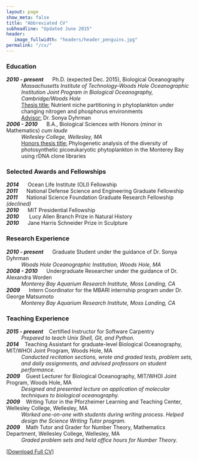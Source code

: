 ```yaml
---
layout: page
show_meta: false
title: "Abbreviated CV"
subheadline: "Updated June 2015"
header:
   image_fullwidth: "headers/header_penguins.jpg"
permalink: "/cv/"
---
```

<h3>Education</h3>
<dl>
<dt> <b><i>2010 - present</i></b>&nbsp;&nbsp;&nbsp;&nbsp;&nbsp;&nbsp;Ph.D. (expected Dec. 2015), Biological Oceanography </dt>
<dd><i>Massachusetts Institute of Technology-Woods Hole Oceanographic Institution Joint Program in Biological Oceanography, Cambridge/Woods Hole</i>
<br><u>Thesis title:</u>  Nutrient niche partitioning in phytoplankton under changing nitrogen and phosphorus environments
<br><u>Advisor:</u>  Dr. Sonya Dyhrman</dd>
<dt> <b><i>2006 - 2010</i></b>&nbsp;&nbsp;&nbsp;&nbsp;&nbsp;&nbsp;B.A., Biological Sciences with Honors (minor in Mathematics) <i>cum laude</i> </dt>
<dd><i>Wellesley College, Wellesley, MA</i>
<br><u>Honors thesis title:</u> Phylogenetic analysis of the diversity of photosynthetic picoeukaryotic phytoplankton in the Monterey Bay using rDNA clone libraries</dd>
</dl>

<h3>Selected Awards and Fellowships</h3>

<b><i>2014</i></b>&nbsp;&nbsp;&nbsp;&nbsp;&nbsp;&nbsp;Ocean Life Institute (OLI) Fellowship<br>
<b><i>2011</i></b>&nbsp;&nbsp;&nbsp;&nbsp;&nbsp;&nbsp;National Defense Science and Engineering Graduate Fellowship<br>
<b><i>2011</i></b>&nbsp;&nbsp;&nbsp;&nbsp;&nbsp;&nbsp;National Science Foundation Graduate Research Fellowship <i>(declined)</i><br>
<b><i>2010</i></b>&nbsp;&nbsp;&nbsp;&nbsp;&nbsp;&nbsp;MIT Presidential Fellowship<br>
<b><i>2010</i></b>&nbsp;&nbsp;&nbsp;&nbsp;&nbsp;&nbsp; Lucy Allen Branch Prize in Natural History<br>
<b><i>2010</i></b>&nbsp;&nbsp;&nbsp;&nbsp;&nbsp;&nbsp;Jane Harris Schneider Prize in Sculpture<br>

<h3>Research Experience</h3>
<dl>

<dt> <b><i>2010 - present</i></b>&nbsp;&nbsp;&nbsp;&nbsp;&nbsp;&nbsp;Graduate Student under the guidance of Dr. Sonya Dyhrman 
 </dt>
<dd><i>Woods Hole Oceanographic Institution, Woods Hole, MA</i></dd>
<dt> <b><i>2008 - 2010</i></b>&nbsp;&nbsp;&nbsp;&nbsp;&nbsp;&nbsp;Undergraduate Researcher under the guidance of Dr. Alexandra Worden 
 </dt>
<dd><i>Monterey Bay Aquarium Research Institute, Moss Landing, CA </i></dd>
<dt> <b><i>2009</i></b>&nbsp;&nbsp;&nbsp;&nbsp;&nbsp;&nbsp;Intern Coordinator for the MBARI internship program under Dr. George Matsumoto
 </dt>
<dd><i>Monterey Bay Aquarium Research Institute, Moss Landing, CA </i></dd>
</dl>

<h3>Teaching Experience</h3>
<dl>
<dt> <b><i>2015 - present</i></b>&nbsp;&nbsp;&nbsp;&nbsp;Certified Instructor for Software Carpentry
 </dt>
 <dd><i>Prepared to teach Unix Shell, Git, and Python. </i></dd>
<dt> <b><i>2014</i></b>&nbsp;&nbsp;&nbsp;&nbsp;Teaching Assistant for graduate-level Biological Oceanography, MIT/WHOI Joint Program, Woods Hole, MA
 </dt>
<dd><i>Conducted recitation sections, wrote and graded tests, problem sets, and daily assignments, and
advised professors on student performance.</i></dd>
<dt> <b><i>2009</i></b>&nbsp;&nbsp;&nbsp;&nbsp;Guest Lecturer for Biological Oceanography, MIT/WHOI Joint Program, Woods Hole, MA
 </dt>
<dd><i>Designed and presented lecture on application of molecular techniques to biological oceanography.</i></dd>
<dt> <b><i>2009</i></b>&nbsp;&nbsp;&nbsp;&nbsp;Writing Tutor in the Pforzheimer Learning and Teaching Center, Wellesley College, Wellesley, MA
 </dt>
<dd><i>Worked one-on-one with students during writing process. Helped design the Science Writing Tutor program.</i></dd>
<dt> <b><i>2009</i></b>&nbsp;&nbsp;&nbsp;&nbsp;Math Tutor and Grader for Number Theory, Mathematics Department, Wellesley College, Wellesley, MA
 </dt>
<dd><i>Graded problem sets and held office hours for Number Theory. </i></dd>
</dl>

[<a href="../downloads/Alexander_CV_current.pdf">Download Full CV</a>]

<script>
  (function(i,s,o,g,r,a,m){i['GoogleAnalyticsObject']=r;i[r]=i[r]||function(){
  (i[r].q=i[r].q||[]).push(arguments)},i[r].l=1*new Date();a=s.createElement(o),
  m=s.getElementsByTagName(o)[0];a.async=1;a.src=g;m.parentNode.insertBefore(a,m)
  })(window,document,'script','//www.google-analytics.com/analytics.js','ga');

  ga('create', 'UA-65421302-1', 'auto');
  ga('send', 'pageview');

</script>
